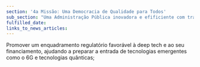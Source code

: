 ```yaml
---
section: '4a Missão: Uma Democracia de Qualidade para Todos'
sub_section: "Uma Administração Pública inovadora e efificiente com trabalhadores motivados"
fulfilled_date:
links_to_news_articles:
---
```


Promover um enquadramento regulatório favorável à deep tech e ao seu financiamento, ajudando a preparar a entrada de tecnologias emergentes como o 6G e tecnologias quânticas;
